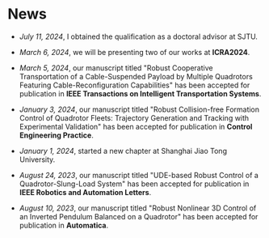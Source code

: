 <span class='anchor' id='news'></span>

# News


- *July 11, 2024*, I obtained the qualification as a doctoral advisor at SJTU.

- *March 6, 2024*, we will be presenting two of our works at **ICRA2024**.

- *March 5, 2024*, our manuscript titled "Robust Cooperative Transportation of a Cable-Suspended Payload by Multiple Quadrotors Featuring Cable-Reconfiguration Capabilities" has been accepted for publication in **IEEE Transactions on Intelligent Transportation Systems**.

- *January 3, 2024*, our manuscript titled "Robust Collision-free Formation Control of Quadrotor Fleets: Trajectory Generation and Tracking with Experimental Validation" has been accepted for publication in **Control Engineering Practice**.

- *January 1, 2024*, started a new chapter at Shanghai Jiao Tong University.

- *August 24, 2023*, our manuscript titled "UDE-based Robust Control of a Quadrotor-Slung-Load System" has been accepted for publication in **IEEE Robotics and Automation Letters**.

- *August 10, 2023*, our manuscript titled "Robust Nonlinear 3D Control of an Inverted Pendulum Balanced on a Quadrotor" has been accepted for publication in **Automatica**.